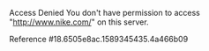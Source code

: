 Access Denied You don't have permission to access "http://www.nike.com/" on this server.

Reference #18.6505e8ac.1589345435.4a466b09
